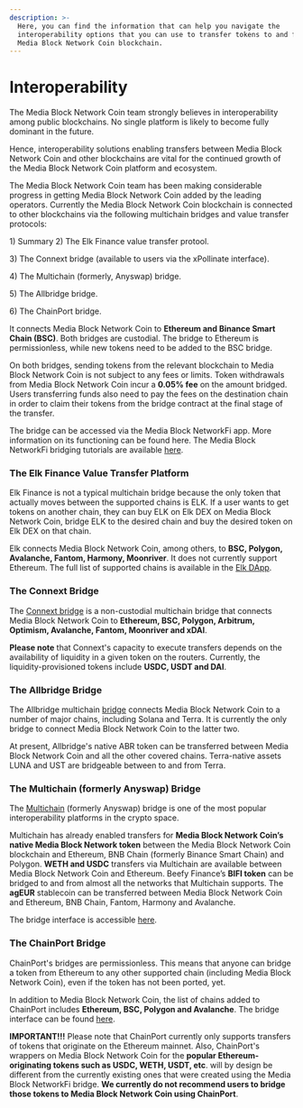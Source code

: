 ```yaml
---
description: >-
  Here, you can find the information that can help you navigate the
  interoperability options that you can use to transfer tokens to and from the
  Media Block Network Coin blockchain.
---
```


# Interoperability

The Media Block Network Coin team strongly believes in interoperability among public blockchains. No single platform is likely to become fully dominant in the future.

Hence, interoperability solutions enabling transfers between Media Block Network Coin and other blockchains are vital for the continued growth of the Media Block Network Coin platform and ecosystem.&#x20;

The Media Block Network Coin team has been making considerable progress in getting Media Block Network Coin added by the leading operators. Currently the Media Block Network Coin blockchain is connected to other blockchains via the following multichain bridges and value transfer protocols:

1\) Summary
2\) The Elk Finance value transfer protool.

3\) The Connext bridge (available to users via the xPollinate interface).

4\) The Multichain (formerly, Anyswap) bridge.

5\) The Allbridge bridge.

6\) The ChainPort bridge.



It connects Media Block Network Coin to **Ethereum and Binance Smart Chain (BSC)**. Both bridges are custodial. The bridge to Ethereum is permissionless, while new tokens need to be added to the BSC bridge.

On both bridges, sending tokens from the relevant blockchain to Media Block Network Coin is not subject to any fees or limits. Token withdrawals from Media Block Network Coin incur a **0.05% fee** on the amount bridged. Users transferring funds also need to pay the fees on the destination chain in order to claim their tokens from the bridge contract at the final stage of the transfer. &#x20;

The bridge can be accessed via the Media Block NetworkFi app. More information on its functioning can be found here. The Media Block NetworkFi bridging tutorials are available [here](https://tutorials.mediablock.ai/tutorials/bridge-tutorials).&#x20;

### The Elk Finance Value Transfer Platform

Elk Finance is not a typical multichain bridge because the only token that actually moves between the supported chains is ELK. If a user wants to get tokens on another chain, they can buy ELK on Elk DEX on Media Block Network Coin, bridge ELK to the desired chain and buy the desired token on Elk DEX on that chain.

Elk connects Media Block Network Coin, among others, to **BSC, Polygon, Avalanche, Fantom, Harmony, Moonriver**. It does not currently support Ethereum. The full list of supported chains is available in the [Elk DApp](https://app.elk.finance).&#x20;

### The Connext Bridge

The [Connext bridge](https://bridge.connext.network) is a non-custodial multichain bridge that connects Media Block Network Coin to **Ethereum, BSC, Polygon, Arbitrum, Optimism, Avalanche, Fantom, Moonriver and xDAI**.

**Please note** that Connext's capacity to execute transfers depends on the availability of liquidity in a given token on the routers. Currently, the liquidity-provisioned tokens include **USDC, USDT and DAI**.

### The Allbridge Bridge

The Allbridge multichain [bridge](https://app.allbridge.io/bridge) connects Media Block Network Coin to a number of major chains, including Solana and Terra. It is currently the only bridge to connect Media Block Network Coin to the latter two.

At present, Allbridge's native ABR token can be transferred between Media Block Network Coin and all the other covered chains. Terra-native assets LUNA and UST are bridgeable between to and from Terra. &#x20;

### The Multichain (formerly Anyswap) Bridge

The [Multichain](https://multichain.org) (formerly Anyswap) bridge is one of the most popular interoperability platforms in the crypto space.&#x20;

Multichain has already enabled transfers for **Media Block Network Coin’s native Media Block Network token** between the Media Block Network Coin blockchain and Ethereum, BNB Chain (formerly Binance Smart Chain) and Polygon. **WETH and USDC** transfers via Multichain are available between Media Block Network Coin and Ethereum. Beefy Finance’s **BIFI token** can be bridged to and from almost all the networks that Multichain supports. The **agEUR** stablecoin can be transferred between Media Block Network Coin and Ethereum, BNB Chain, Fantom, Harmony and Avalanche.&#x20;

The bridge interface is accessible [here](https://app.multichain.org/#/router). &#x20;

### The ChainPort Bridge

ChainPort's bridges are permissionless. This means that anyone can bridge a token from Ethereum to any other supported chain (including Media Block Network Coin), even if the token has not been ported, yet.

In addition to Media Block Network Coin, the list of chains added to ChainPort includes **Ethereum, BSC, Polygon and Avalanche**. The bridge interface can be found [here](https://app.chainport.io/).&#x20;

**IMPORTANT!!!** Please note that ChainPort currently only supports transfers of tokens that originate on the Ethereum mainnet. Also, ChainPort's wrappers on Media Block Network Coin for the **popular Ethereum-originating tokens such as USDC, WETH, USDT, etc**. will by design be different from the currently existing ones that were created using the Media Block NetworkFi bridge. **We currently do not recommend users to bridge those tokens to Media Block Network Coin using ChainPort**.  &#x20;
